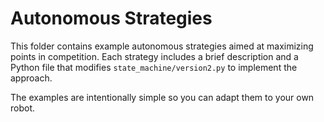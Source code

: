 # Autonomous Strategies

This folder contains example autonomous strategies aimed at maximizing points in competition.
Each strategy includes a brief description and a Python file that modifies
`state_machine/version2.py` to implement the approach.

The examples are intentionally simple so you can adapt them to your own robot.
